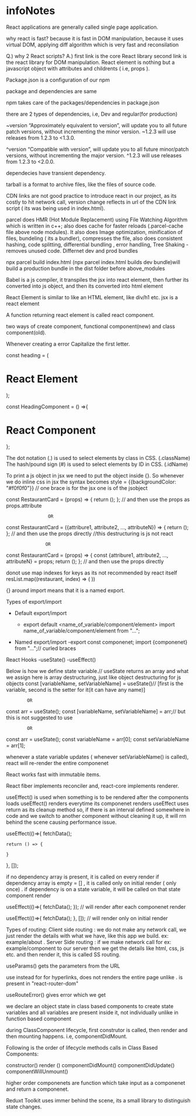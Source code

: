 # infoNotes

React applications are generally called single page application.

why react is fast?
because it is fast in DOM manipulation, because it uses virtual DOM, applying diff algorithm which is very fast and reconsilation

Q.) why 2 React scripts?
A.) first link is the core React library second link is the react library for DOM manipulation.
React element is nothing but a javascript object with attributes and childrents ( i.e, props ).


Package.json is a configuration of our npm

package and dependencies are same

npm takes care of the packages/dependencies in package.json


there are 2 types of dependencies, i.e, Dev and regular(for production)

~version “Approximately equivalent to version”, will update you to all future patch versions, without incrementing the minor version. ~1.2.3 will use releases from 1.2.3 to <1.3.0.

^version “Compatible with version”, will update you to all future minor/patch versions, without incrementing the major version. ^1.2.3 will use releases from 1.2.3 to <2.0.0.

dependecies have transient dependency.

tarball is a format to archive files, like the files of source code.

CDN links are not good practice to introduce react in our project, as its costly to hit network call, version change reflects in url of the CDN link script ( its was being used in index.html).


parcel does HMR (Hot Module Replacement) using File Watching Algorithm which is written in c++; also does cache for faster reloads (.parcel-cache file above node modules). It also does Image optimization, minification of files, bundeling ( its a bundler), compresses the file, also does consistent hashing, code splitting, differential bundling , error handling, Tree Shaking - removes unused code. Differnet dev and prod bundles

npx parcel build index.html (npx parcel index.html builds dev bundle)will build a production bundle in the dist folder before above_modules


Babel is a js compiler, it transpiles the jsx into react element, then further its converted into js object, and then its converted into html element


React Element is similar to like an HTML element, like div/h1 etc.
jsx is a react element

A function returning react element is called react component.

two ways of create component, functional component(new) and class component(old).

Whenever creating a error Capitalize the first letter.

const heading = (<h1 className="head" tabIndex="5">React Element</h1>);

const HeadingComponent = () =>{
    <div id = "container">
        <h1 className = "heading">React Component</h1>
    </div>
};

The dot notation (.) is used to select elements by class in CSS. (.className)
The hash/pound sign (#) is used to select elements by ID in CSS. (.idName)


To print a js object in jsx we need to put the object inside {}.
So whenever we do inline css in jsx the syntax becomes style = {{backgroundColor: "#f0f0f0"}}
// one brace is for the jsx one is of the jsobject


const RestaurantCard = (props) => {
  return ();
}; // and then use the props as props.attribute

                    OR

const RestaurantCard = ({attribure1, attribute2, ..., attributeN}) => {
  return ();
}; // and then use the props directly
//this destructuring is js not react

                   OR

const RestaurantCard = (props) => {
  const {attribure1, attribute2, ..., attributeN} = props;
  return ();
}; // and then use the props directly



donot use map indexes for keys as its not recommended by react itself
resList.map((restaurant, index) => (
  <RestaurantCard key={index} resData={restaurant} />
  ))




{} around import means that it is a named export.


Types of export/import
 - Default export/import
   - export default <name_of_variable/component/element>
   import name_of_variable/component/element from "...";

 - Named export/import
   -export const componenet;
   import {componenet} from "...";// curled braces


React Hooks
-useState()
-useEffect()


Below is how we define state variable.// useState returns an array and what we assign here is array destructuring, just like object destructuring for js objects
const [variableName, setVariableName] = useState()// [first is the variable, second is the setter for it(it can have any name)]

            OR
const arr = useState();
const [variableName, setVariableName] =  arr;// but this is not suggested to use

            OR
const arr = useState();
const variableName = arr[0];
const setVariableName = arr[1];
             
whenever a state variable updates ( whenever setVariableName() is called), react will re-render the entire componenet

React works fast with immutable items.

React fiber implements reconciler and, react-core implements renderer.

useEffect() is used when something is to be rendered after the components loads
useEffect() renders everytime its componenet renders
useEffect uses return as its cleanup method so, if there is an interval defined somewhere in code and we switch to another component without cleaning it up, it will rrn behind the scene causing performance issue. 


useEffect(()=>{
    fetchData();


    return () => {

    }
}, []);


if no dependency array is present, it is called on every render
if dependency array is empty = [] , it is called only on initial render ( only once) .
if dependency is on a state variable, it will be called on that state component render

useEffect(()=>{
    fetchData();
}); // will render after each componenet render


useEffect(()=>{
    fetchData();
}, []); // will render only on initial render

Types of routing: 
Client side routing : we do not make any network call, we just render the details with what we have, like this app we build. ex: example/about .
Server Side routing : if we make network call for ex: example/component to our server then we get the details like html, css, js etc. and then render it, this is called SS routing.


useParams() gets the parameters from the URL

use <link> instead for <a> for hyperlinks, <link> does not renders the entire page unlike <a>. <link> is present in "react-router-dom"

useRouteError() gives error which we get

we declare an object state in class based components to create state variables and all variables are present inside it, not individually unlike in function based component

during ClassComponent lifecycle, first construtor is called, then render and then mounting happens. i.e, componentDidMount.

Following is the order of lifecycle methods calls in Class Based Components:

constructor()
render ()
componentDidMount()
componentDidUpdate()
componentWillUnmount()


higher order componenets are function which take input as a componenet and return a componenet.


Reduxt Toolkit uses immer behind the scene, its a small library to distinguish state changes.